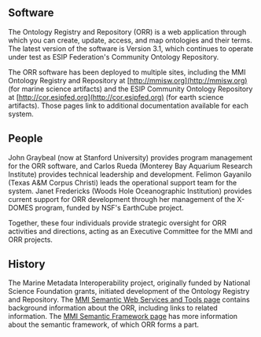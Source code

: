 ## Software

The Ontology Registry and Repository (ORR) is a web application through which you can create, update, 
access, and map ontologies and their terms. 
The latest version of the software is Version 3.1, 
which continues to operate under test as ESIP Federation's Community Ontology Repository.

The ORR software has been deployed to multiple sites, including
the MMI Ontology Registry and Repository at [http://mmisw.org](http://mmisw.org) (for marine science artifacts) and 
the ESIP Community Ontology Repository at [http://cor.esipfed.org](http://cor.esipfed.org) (for earth science artifacts). 
Those pages link to additional documentation available for each system.

## People

John Graybeal (now at Stanford University) provides program management for the ORR software, and 
Carlos Rueda (Monterey Bay Aquarium Research Institute) provides technical leadership and development. 
Felimon Gayanilo (Texas A&M Corpus Christi) leads the operational support team for the system.
Janet Fredericks (Woods Hole Oceanographic Institution) provides current support for ORR development 
through her management of the X-DOMES program, funded by NSF's EarthCube project. 

Together, these four individuals provide strategic oversight for ORR activities and directions, 
acting as an Executive Committee for the MMI and ORR projects.

## History

The Marine Metadata Interoperability project, originally funded by National Science Foundation grants, 
initiated development of the Ontology Registry and Repository.
The [MMI Semantic Web Services and Tools page](http://marinemetadata.org/mmiswinfo/) contains background information about the ORR, 
including links to related information. 
The [MMI Semantic Framework page](http://marinemetadata.org/semanticframework) has more information about the semantic framework, 
of which ORR forms a part. 
